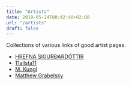 ```yaml
---
title: "Artists"
date: 2019-05-24T08:42:40+02:00
url: "/artists"
draft: false  
---
```


Collections of various links of good artist pages.

* [HREFNA SIGURÐARDÓTTIR](https://hrefnasigurdardottir.tumblr.com/)
* [11allsta11](https://11allsta11.tumblr.com/post/181370790247)
* [M. Kungl](https://www.mkungl.com/2/index.php)
* [Matthew Grabelsky](https://www.grabelsky.com/)
